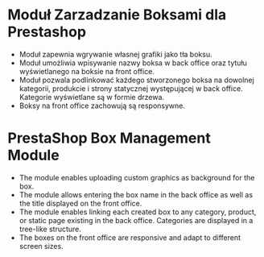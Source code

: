 # Moduł Zarzadzanie Boksami dla Prestashop

- Moduł zapewnia wgrywanie własnej grafiki jako tła boksu.
- Moduł umożliwia wpisywanie nazwy boksa w back office oraz tytułu wyświetlanego na boksie na front office.
- Moduł pozwala podlinkować każdego stworzonego boksa na dowolnej kategorii, produkcie i strony statycznej występującej w back office. Kategorie wyświetlane są w formie drzewa.
- Boksy na front office zachowują są responsywne.


# PrestaShop Box Management Module

- The module enables uploading custom graphics as background for the box.
- The module allows entering the box name in the back office as well as the title displayed on the front office.
- The module enables linking each created box to any category, product, or static page existing in the back office. Categories are displayed in a tree-like structure.
- The boxes on the front office are responsive and adapt to different screen sizes.
